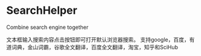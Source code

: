 # SearchHelper
Combine search engine together

文本框输入搜索内容点击按钮即可打开默认浏览器搜索。
支持google，百度，有道词典，金山词霸，谷歌全文翻译，百度全文翻译，淘宝，知乎和SciHub
